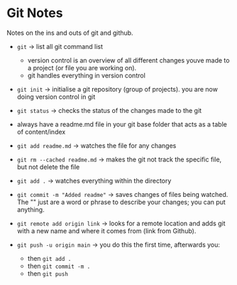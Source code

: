 # Git Notes
Notes on the ins and outs of git and github.

- `git` → list all git command list
   - version control is an overview of all different changes youve made to a project (or file you are working on).
   - git handles everything in version control

- `git init` → initialise a git repository (group of projects). you are now doing version control in git

- `git status` → checks the status of the changes made to the git

- always have a readme.md file in your git base folder that acts as a table of content/index

- `git add readme.md` →  watches the file for any changes

- `git rm --cached readme.md` → makes the git not track the specific file, but not delete the file

- `git add .` → watches everything within the directory

- `git commit -m "Added readme"` → saves changes of files being watched. The "" just are a word or phrase to describe your changes; you can put anything.

- `git remote add origin link` → looks for a remote location and adds git with a new name and where it comes from (link from Github).

- `git push -u origin main` → you do this the first time,  afterwards you:
    - then `git add .`
    - then `git commit -m .`
    - then `git push`